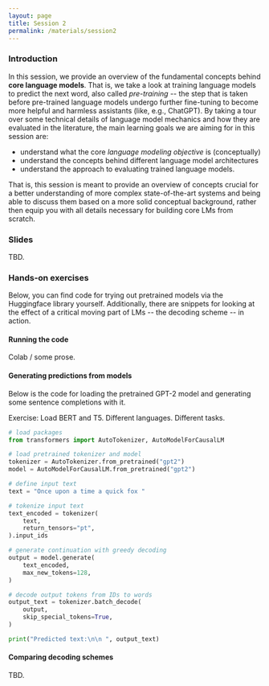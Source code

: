 ```yaml
---
layout: page
title: Session 2
permalink: /materials/session2
---
```


### Introduction

In this session, we provide an overview of the fundamental concepts behind **core language models**. That is, we take a look at training language models to predict the next word, also called *pre-training* -- the step that is taken before pre-trained language models undergo further fine-tuning to become more helpful and harmless assistants (like, e.g., ChatGPT). By taking a tour over some technical details of language model mechanics and how they are evaluated in the literature, the main learning goals we are aiming for in this session are: 

* understand what the core *language modeling objective* is (conceptually)
* understand the concepts behind different language model architectures
* understand the approach to evaluating trained language models.

That is, this session is meant to provide an overview of concepts crucial for a better understanding of more complex state-of-the-art systems and being able to discuss them based on a more solid conceptual background, rather then equip you with all details necessary for building core LMs from scratch.  

### Slides

TBD.

### Hands-on exercises

Below, you can find code for trying out pretrained models via the Huggingface library yourself. Additionally, there are snippets for looking at the effect of a critical moving part of LMs -- the decoding scheme -- in action. 

#### Running the code

Colab / some prose.


#### Generating predictions from models

Below is the code for loading the pretrained GPT-2 model and generating some sentence completions with it.

Exercise: Load BERT and T5. Different languages. Different tasks. 

```python
# load packages
from transformers import AutoTokenizer, AutoModelForCausalLM

# load pretrained tokenizer and model
tokenizer = AutoTokenizer.from_pretrained("gpt2")
model = AutoModelForCausalLM.from_pretrained("gpt2")

# define input text
text = "Once upon a time a quick fox "

# tokenize input text
text_encoded = tokenizer(
    text,
    return_tensors="pt",
).input_ids

# generate continuation with greedy decoding
output = model.generate(
    text_encoded,
    max_new_tokens=128,
)

# decode output tokens from IDs to words
output_text = tokenizer.batch_decode(
    output,
    skip_special_tokens=True,
)

print("Predicted text:\n\n ", output_text)
```

#### Comparing decoding schemes

TBD.